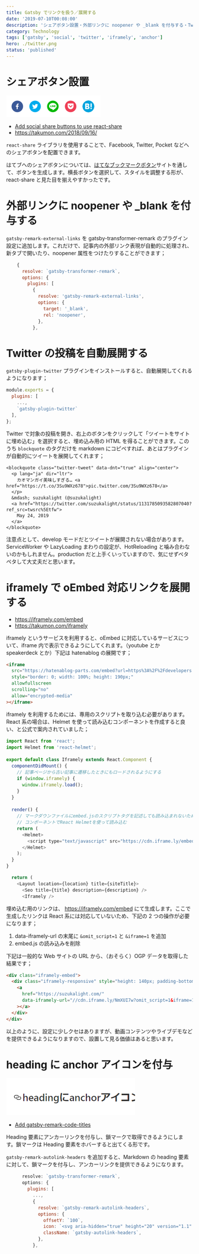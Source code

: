```yaml
---
title: Gatsby でリンクを扱う／展開する
date: '2019-07-10T00:08:00'
description: 'シェアボタン設置・外部リンクに noopener や _blank を付与する・Twitter の投稿を自動展開する・iframely で oEmbed 対応リンクを展開する・headingにanchorアイコンを付与'
category: Technology
tags: ['gatsby', 'social', 'twitter', 'iframely', 'anchor']
hero: ./twitter.png
status: 'published'
---
```


# シェアボタン設置

![](share-buttons.png)

- [Add social share buttons to use react-share](https://github.com/suzukalight/suzukalight.github.io/commit/abc303d0d7390174717d1ec86a2cbd47be5f9f26)
- https://takumon.com/2018/09/16/

`react-share` ライブラリを使用することで、Facebook, Twitter, Pocket などへのシェアボタンを配置できます。

はてブへのシェアボタンについては、[はてなブックマークボタン](https://b.hatena.ne.jp/guide/bbutton)サイトを通して、ボタンを生成します。横長ボタンを選択して、スタイルを調整する形が、react-share と見た目を揃えやすかったです。

# 外部リンクに noopener や \_blank を付与する

`gatsby-remark-external-links` を gatsby-transformer-remark のプラグイン設定に追加します。これだけで、記事内の外部リンク表現が自動的に処理され、新タブで開いたり、noopener 属性をつけたりすることができます；

```javascript{6-10}:title=gatsby-config.js
    {
      resolve: `gatsby-transformer-remark`,
      options: {
        plugins: [
          {
            resolve: 'gatsby-remark-external-links',
            options: {
              target: '_blank',
              rel: 'noopener',
            },
          },
```

# Twitter の投稿を自動展開する

`gatsby-plugin-twitter` プラグインをインストールすると、自動展開してくれるようになります；

```javascript{4}:title=gatsby-config.js
module.exports = {
  plugins: [
    ...,
    `gatsby-plugin-twitter`
  ],
};
```

Twitter で対象の投稿を開き、右上のボタンをクリックして「ツイートをサイトに埋め込む」を選択すると、埋め込み用の HTML を得ることができます。このうち `blockquote` のタグだけを markdown にコピペすれば、あとはプラグインが自動的にツイートを展開してくれます；

```html:title=「ツイートをサイトに埋め込む」で得られたHTML
<blockquote class="twitter-tweet" data-dnt="true" align="center">
  <p lang="ja" dir="ltr">
    カオマンガイ美味しすぎる… <a href="https://t.co/3Su9WXz678">pic.twitter.com/3Su9WXz678</a>
  </p>
  &mdash; suzukalight (@suzukalight)
  <a href="https://twitter.com/suzukalight/status/1131785093582807040?ref_src=twsrc%5Etfw">
    May 24, 2019
  </a>
</blockquote>
```

注意点として、develop モードだとツイートが展開されない場合があります。ServiceWorker や LazyLoading まわりの設定が、HotReloading と噛み合わないのかもしれません。production だと上手くいっていますので、気にせずペタペタして大丈夫だと思います。

# iframely で oEmbed 対応リンクを展開する

- https://iframely.com/embed
- https://takumon.com/iframely

iframely というサービスを利用すると、oEmbed に対応しているサービスについて、iframe 内で表示できるようにしてくれます。（youtube とか speakerdeck とか）下記は hatenablog の展開です；

```html
<iframe
  src="https://hatenablog-parts.com/embed?url=https%3A%2F%2Fdevelopers.relationsgroup.co.jp%2Fentry%2F2018%2F12%2F18%2F120000"
  style="border: 0; width: 100%; height: 190px;"
  allowfullscreen
  scrolling="no"
  allow="encrypted-media"
></iframe>
```

iframely を利用するためには、専用のスクリプトを取り込む必要があります。React 系の場合は、Helmet を使って読み込むコンポーネントを作成すると良い、と公式で案内されていました；

```javascript:title=components/atoms/Iframely/index.js
import React from 'react';
import Helmet from 'react-helmet';

export default class Iframely extends React.Component {
  componentDidMount() {
    // 記事ページから古い記事に遷移したときにもロードされるようにする
    if (window.iframely) {
      window.iframely.load();
    }
  }

  render() {
    // マークダウンファイルにembed.jsのスクリプトタグを記述しても読み込まれないため
    // コンポーネントでReact Helmetを使って読み込む
    return (
      <Helmet>
        <script type="text/javascript" src="https://cdn.iframe.ly/embed.js" charset="utf-8" />
      </Helmet>
    );
  }
}
```

```javascript{4}:title=BlogPost.js
  return (
    <Layout location={location} title={siteTitle}>
      <Seo title={title} description={description} />
      <Iframely />
```

埋め込む用のリンクは、 https://iframely.com/embed にて生成します。ここで生成したリンクは React 系には対応していないため、下記の 2 つの操作が必要になります；

1. data-iframely-url の末尾に `&omit_script=1` と `&iframe=1` を追加
2. embed.js の読み込みを削除

下記は一般的な Web サイトの URL から、（おそらく）OGP データを取得した結果です；

```html
<div class="iframely-embed">
  <div class="iframely-responsive" style="height: 140px; padding-bottom: 0;">
    <a
      href="https://suzukalight.com/"
      data-iframely-url="//cdn.iframe.ly/NmXUI7w?omit_script=1&iframe=1"
    ></a>
  </div>
</div>
```

以上のように、設定に少しクセはありますが、動画コンテンツやライブデモなどを提供できるようになりますので、設置して見る価値はあると思います。

# heading に anchor アイコンを付与

![](heading-anchor.png)

- [Add gatsby-remark-code-titles](https://github.com/suzukalight/suzukalight.github.io/commit/410289641fb4da6aa9f5e107f2b8b243a6154f16)

Heading 要素にアンカーリンクを付与し、鎖マークで取得できるようにします。鎖マークは Heading 要素をホバーすると出てくる形です。

`gatsby-remark-autolink-headers` を追加すると、Markdown の heading 要素に対して、鎖マークを付与し、アンカーリンクを提供できるようになります。

```javascript{6-11}:title=gatsby-config.js
      resolve: `gatsby-transformer-remark`,
      options: {
        plugins: [
          ...,
          {
            resolve: `gatsby-remark-autolink-headers`,
            options: {
              offsetY: `100`,
              icon: `<svg aria-hidden="true" height="20" version="1.1" viewBox="0 0 16 16" width="20"><path fill-rule="evenodd" d="M4 9h1v1H4c-1.5 0-3-1.69-3-3.5S2.55 3 4 3h4c1.45 0 3 1.69 3 3.5 0 1.41-.91 2.72-2 3.25V8.59c.58-.45 1-1.27 1-2.09C10 5.22 8.98 4 8 4H4c-.98 0-2 1.22-2 2.5S3 9 4 9zm9-3h-1v1h1c1 0 2 1.22 2 2.5S13.98 12 13 12H9c-.98 0-2-1.22-2-2.5 0-.83.42-1.64 1-2.09V6.25c-1.09.53-2 1.84-2 3.25C6 11.31 7.55 13 9 13h4c1.45 0 3-1.69 3-3.5S14.5 6 13 6z"></path></svg>`,
              className: `gatsby-autolink-headers`,
            },
          },
```

